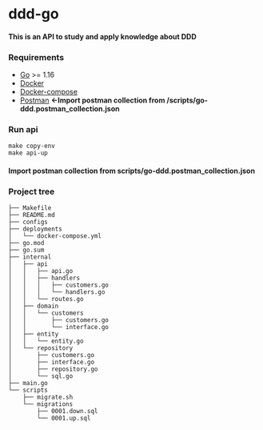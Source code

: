 # ddd-go

#### This is an API to study and apply knowledge about DDD

### Requirements
* [Go](https://golang.org/doc/install) >= 1.16
* [Docker](https://docs.docker.com/get-docker/)
* [Docker-compose](https://docs.docker.com/compose/)
* [Postman](https://www.postman.com/downloads/) <b><-Import postman collection from /scripts/go-ddd.postman_collection.json</b>

### Run api
```
make copy-env
make api-up
```

#### Import postman collection from scripts/go-ddd.postman_collection.json

### Project tree
````
├── Makefile
├── README.md
├── configs
├── deployments
│   └── docker-compose.yml
├── go.mod
├── go.sum
├── internal
│   ├── api
│   │   ├── api.go
│   │   ├── handlers
│   │   │   ├── customers.go
│   │   │   └── handlers.go
│   │   └── routes.go
│   ├── domain
│   │   └── customers
│   │       ├── customers.go
│   │       └── interface.go
│   ├── entity
│   │   └── entity.go
│   └── repository
│       ├── customers.go
│       ├── interface.go
│       ├── repository.go
│       └── sql.go
├── main.go
└── scripts
    ├── migrate.sh
    └── migrations
        ├── 0001.down.sql
        └── 0001.up.sql
